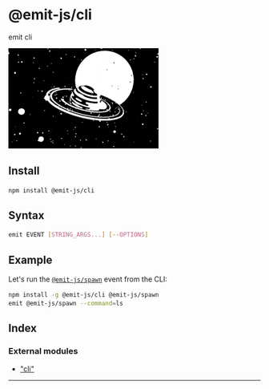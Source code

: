 
@emit-js/cli
============

emit cli

![cli](media/cli.gif)

Install
-------

```bash
npm install @emit-js/cli
```

Syntax
------

```bash
emit EVENT [STRING_ARGS...] [--OPTIONS]
```

Example
-------

Let's run the [`@emit-js/spawn`](https://github.com/emit-js/spawn) event from the CLI:

```bash
npm install -g @emit-js/cli @emit-js/spawn
emit @emit-js/spawn --command=ls
```

## Index

### External modules

* ["cli"](modules/_cli_.md)

---

